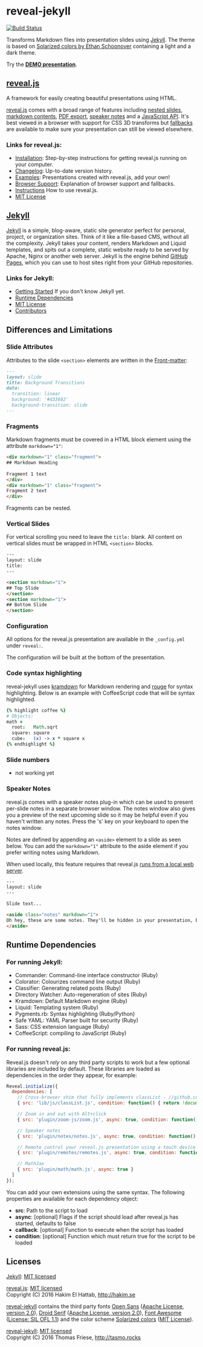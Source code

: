 # reveal-jekyll

[![Build Status](https://travis-ci.org/tasmo/reveal-jekyll.svg?branch=master)](https://travis-ci.org/tasmo/reveal-jekyll)

Transforms Markdown files into presentation slides using [Jekyll](http://jekyllrb.com/). The theme is based on [Solarized colors by Ethan Schoonover](//github.com/altercation/solarized) containing a light and a dark theme.

Try the **[DEMO presentation](http://gh.tasmo.de/reveal-jekyll/)**.

## [reveal.js](http://lab.hakim.se/reveal-js/)

A framework for easily creating beautiful presentations using HTML.

[reveal.js](//github.com/hakimel/reveal.js) comes with a broad range of features including [nested slides](//github.com/hakimel/reveal.js#markup), [markdown contents](//github.com/hakimel/reveal.js#markdown), [PDF export](//github.com/hakimel/reveal.js#pdf-export), [speaker notes](//github.com/hakimel/reveal.js#speaker-notes) and a [JavaScript API](//github.com/hakimel/reveal.js#api). It's best viewed in a browser with support for CSS 3D transforms but [fallbacks](//github.com/hakimel/reveal.js/wiki/Browser-Support) are available to make sure your presentation can still be viewed elsewhere.

### Links for reveal.js:

- [Installation](#installation): Step-by-step instructions for getting reveal.js running on your computer.
- [Changelog](//github.com/hakimel/reveal.js/releases): Up-to-date version history.
- [Examples](//github.com/hakimel/reveal.js/wiki/Example-Presentations): Presentations created with reveal.js, add your own!
- [Browser Support](//github.com/hakimel/reveal.js/wiki/Browser-Support): Explanation of browser support and fallbacks.
- [Instructions](//github.com/hakimel/reveal.js#instructions) How to use reveal.js.
- [MIT License](//github.com/hakimel/reveal.js/blob/master/LICENSE)

## [Jekyll](http://jekyllrb.com/)

[Jekyll](//github.com/jekyll/jekyll) is a simple, blog-aware, static site generator perfect for personal, project, or organization sites. Think of it like a file-based CMS, without all the complexity. Jekyll takes your content, renders Markdown and Liquid templates, and spits out a complete, static website ready to be served by Apache, Nginx or another web server. Jekyll is the engine behind [GitHub Pages](http://pages.github.com), which you can use to host sites right from your GitHub repositories.

### Links for Jekyll:

- [Getting Started](//github.com/jekyll/jekyll#getting-started) If you don't know Jekyll yet.
- [Runtime Dependencies](//github.com/jekyll/jekyll#runtime-dependencies)
- [MIT License](//github.com/jekyll/jekyll/blob/master/LICENSE)
- [Contributors](//github.com/jekyll/jekyll/graphs/contributors)

## Differences and Limitations

### Slide Attributes

Attributes to the slide `<section>` elements are written in the [Front-matter](http://jekyllrb.com/docs/frontmatter/):

```markdown
---
layout: slide
title: Background Transitions
data:
  transition: linear
  background: '#d33682'
  background-transition: slide
---
```

### Fragments

Markdown fragments must be covered in a HTML block element using the attribute `markdown="1"`:

```html
<div markdown="1" class="fragment">
## Markdown Heading
 
Fragment 1 text
</div>
<div markdown="1" class="fragment">
Fragment 2 text
</div>
```

Fragments can be nested.

### Vertical Slides

For vertical scrolling you need to leave the `title:` blank. All content on vertical slides must be wrapped in HTML `<section>` blocks.

```html
---
layout: slide
title:
---

<section markdown="1">
## Top Slide
</section>
<section markdown="1">
## Bottom Slide
</section>
```

### Configuration

All options for the reveal.js presentation are available in the `_config.yml` under `reveal:`.

The configuration will be built at the bottom of the presentation.

### Code syntax highlighting

reveal-jekyll uses [kramdown](//github.com/gettalong/kramdown) for Markdown rendering and [rouge](//github.com/jneen/rouge) for syntax highlighting. Below is an example with CoffeeScript code that will be syntax highlighted.

```coffee
{% highlight coffee %}
# Objects:
math =
  root:   Math.sqrt
  square: square
  cube:   (x) -> x * square x
{% endhighlight %}
```

### Slide numbers

- not working yet

### Speaker Notes

reveal.js comes with a speaker notes plug-in which can be used to present per-slide notes in a separate browser window. The notes window also gives you a preview of the next upcoming slide so it may be helpful even if you haven't written any notes. Press the 's' key on your keyboard to open the notes window.

Notes are defined by appending an ```<aside>``` element to a slide as seen below. You can add the ```markdown="1"``` attribute to the aside element if you prefer writing notes using Markdown.

When used locally, this feature requires that reveal.js [runs from a local web server](#full-setup).

```html
---
layout: slide
---

Slide text...

<aside class="notes" markdown="1">
Oh hey, these are some notes. They'll be hidden in your presentation, but you can see them if you open the speaker notes window (hit 's' on your keyboard).
</aside>
```

## Runtime Dependencies

### For running Jekyll:

- Commander: Command-line interface constructor (Ruby)
- Colorator: Colourizes command line output (Ruby)
- Classifier: Generating related posts (Ruby)
- Directory Watcher: Auto-regeneration of sites (Ruby)
- Kramdown: Default Markdown engine (Ruby)
- Liquid: Templating system (Ruby)
- Pygments.rb: Syntax highlighting (Ruby/Python)
- Safe YAML: YAML Parser built for security (Ruby)
- Sass: CSS extension language (Ruby)
- CoffeeScript: compiling to JavaScript (Ruby)

### For running reveal.js:

Reveal.js doesn't _rely_ on any third party scripts to work but a few optional libraries are included by default. These libraries are loaded as dependencies in the order they appear, for example:

```javascript
Reveal.initialize({
  dependencies: [
    // Cross-browser shim that fully implements classList - //github.com/eligrey/classList.js/
    { src: 'lib/js/classList.js', condition: function() { return !document.body.classList; } },

    // Zoom in and out with Alt+click
    { src: 'plugin/zoom-js/zoom.js', async: true, condition: function() { return !!document.body.classList; } },

    // Speaker notes
    { src: 'plugin/notes/notes.js', async: true, condition: function() { return !!document.body.classList; } },

    // Remote control your reveal.js presentation using a touch device
    { src: 'plugin/remotes/remotes.js', async: true, condition: function() { return !!document.body.classList; } },

    // MathJax
    { src: 'plugin/math/math.js', async: true }
  ]
});
```

You can add your own extensions using the same syntax. The following properties are available for each dependency object:
- **src**: Path to the script to load
- **async**: [optional] Flags if the script should load after reveal.js has started, defaults to false
- **callback**: [optional] Function to execute when the script has loaded
- **condition**: [optional] Function which must return true for the script to be loaded

## Licenses

[Jekyll](//github.com/jekyll/jekyll): [MIT licensed](//github.com/jekyll/jekyll/blob/master/LICENSE)

[reveal.js](//github.com/hakimel/reveal.js): [MIT licensed](//github.com/hakimel/reveal.js/blob/master/LICENSE)  
Copyright (C) 2016 Hakim El Hattab, http://hakim.se

[reveal-jekyll](//github.com/tasmo/reveal-jekyll) contains the third party fonts [Open Sans](https://www.google.com/fonts/specimen/Open+Sans) ([Apache License, version 2.0](http://www.apache.org/licenses/LICENSE-2.0.html)), [Droid Serif](https://www.google.com/fonts/specimen/Droid+Serif) ([Apache License, version 2.0](http://www.apache.org/licenses/LICENSE-2.0.html)), [Font Awesome](//github.com/FortAwesome/Font-Awesome) ([License: SIL OFL 1.1](http://fontawesome.io/license/)) and the color scheme [Solarized colors](//github.com/altercation/solarized) ([MIT License](//github.com/altercation/solarized/blob/master/LICENSE)).

[reveal-jekyll](//github.com/tasmo/reveal-jekyll): [MIT licensed](//github.com/tasmo/reveal-jekyll/blob/master/LICENSE)  
Copyright (C) 2016 Thomas Friese, http://tasmo.rocks
